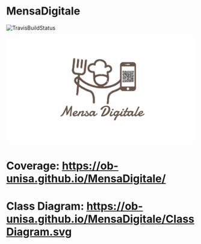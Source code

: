 # MensaDigitale
![TravisBuildStatus](https://www.travis-ci.com/OB-UNISA/MensaDigitale.svg?token=DRwbyQ7m4WitXGz6KtsW&branch=main)

![Logo](https://github.com/OB-UNISA/MensaDigitale/blob/main/src/main/webapp/assets/img/Logo.png
)

# Coverage:  https://ob-unisa.github.io/MensaDigitale/

# Class Diagram:  https://ob-unisa.github.io/MensaDigitale/ClassDiagram.svg
